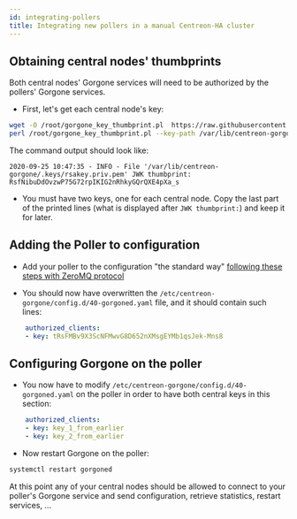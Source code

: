 ```yaml
---
id: integrating-pollers
title: Integrating new pollers in a manual Centreon-HA cluster
---
```


## Obtaining central nodes' thumbprints

Both central nodes' Gorgone services will need to be authorized by the pollers' Gorgone services. 

* First, let's get each central node's key:

```bash
wget -O /root/gorgone_key_thumbprint.pl  https://raw.githubusercontent.com/centreon/centreon-gorgone/master/contrib/gorgone_key_thumbprint.pl
perl /root/gorgone_key_thumbprint.pl --key-path /var/lib/centreon-gorgone/.keys/rsakey.priv.pem
```

The command output should look like:

```text
2020-09-25 10:47:35 - INFO - File '/var/lib/centreon-gorgone/.keys/rsakey.priv.pem' JWK thumbprint: RsfNibuDdOvzwP75G72rpIKIG2nRhkyGQrQXE4pXa_s
```

* You must have two keys, one for each central node. Copy the last part of the printed lines (what is displayed after `JWK thumbprint:`) and keep it for later.

## Adding the Poller to configuration

* Add your poller to the configuration "the standard way" [following these steps with ZeroMQ protocol](../../monitoring/monitoring-servers/add-a-poller-to-configuration.md) 

* You should now have overwritten the `/etc/centreon-gorgone/config.d/40-gorgoned.yaml` file, and it should contain such lines:

```yml
    authorized_clients:
    - key: tRsFMBv9X3ScNFMwvG8D652nXMsgEYMb1qsJek-Mns8
```

## Configuring Gorgone on the poller

* You now have to modify `/etc/centreon-gorgone/config.d/40-gorgoned.yaml` on the poller in order to have both central keys in this section:

```yml
    authorized_clients:
    - key: key_1_from_earlier
    - key: key_2_from_earlier
```

* Now restart Gorgone on the poller:

```bash
systemctl restart gorgoned
```

At this point any of your central nodes should be allowed to connect to your poller's Gorgone service and send configuration, retrieve statistics, restart services, ...

